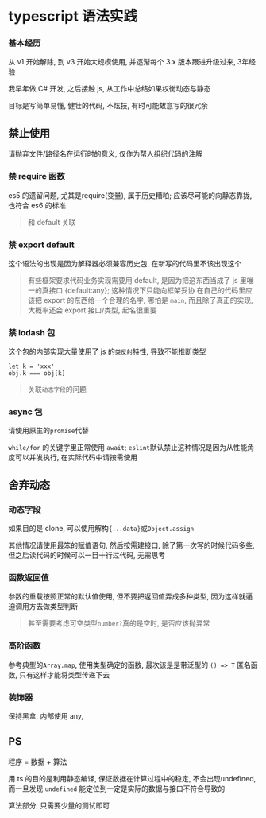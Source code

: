 typescript 语法实践
=======================
### 基本经历
从 v1 开始解除, 到 v3 开始大规模使用, 并逐渐每个 3.x 版本跟进升级过来, 3年经验

我早年做 C# 开发, 之后接触 js, 从工作中总结如果权衡动态与静态

目标是写简单易懂, 健壮的代码, 不炫技, 有时可能故意写的很冗余

## 禁止使用

请抛弃文件/路径名在运行时的意义, 仅作为帮人组织代码的注解

### 禁 require 函数

es5 的遗留问题, 尤其是require(变量), 属于历史糟粕; 应该尽可能的向静态靠拢, 也符合 es6 的标准

> 和 default 关联

### 禁 export default

这个语法的出现是因为解释器必须兼容历史包, 在新写的代码里不该出现这个

> 有些框架要求代码业务实现需要用 default, 是因为把这东西当成了 js 里唯一的真接口 {default:any}; 这种情况下只能向框架妥协
> 在自己的代码里应该把 export 的东西给一个合理的名字, 哪怕是 `main`, 而且除了真正的实现, 大概率还会 export 接口/类型, 起名很重要

### 禁 lodash 包

这个包的内部实现大量使用了 js 的`类反射`特性, 导致不能推断类型
```
let k = 'xxx'
obj.k === obj[k]
```
> 关联`动态字段`的问题

### async 包
请使用原生的`promise`代替

`while/for` 的关键字里正常使用 `await`; `eslint`默认禁止这种情况是因为从性能角度可以并发执行, 在实际代码中请按需使用

## 舍弃动态

### 动态字段

如果目的是 clone, 可以使用解构`{...data}`或`Object.assign`

其他情况请使用最笨的赋值语句, 然后按需建接口, 除了第一次写的时候代码多些, 但之后读代码的时候可以一目十行过代码, 无需思考

### 函数返回值

参数的重载按照正常的默认值使用, 但不要把返回值弄成多种类型, 因为这样就逼迫调用方去做类型判断

> 甚至需要考虑可空类型`number?`真的是空时, 是否应该抛异常

### 高阶函数

参考典型的`Array.map`, 使用类型确定的函数, 最次该是是带泛型的 `() => T` 匿名函数, 只有这样才能将类型传递下去

### 装饰器

保持黑盒, 内部使用 any,

## PS

程序 = 数据 + 算法

用 ts 的目的是利用静态编译, 保证数据在计算过程中的稳定, 不会出现undefined, 而一旦发现 `undefined` 能定位到一定是实际的数据与接口不符合导致的

算法部分, 只需要少量的测试即可
